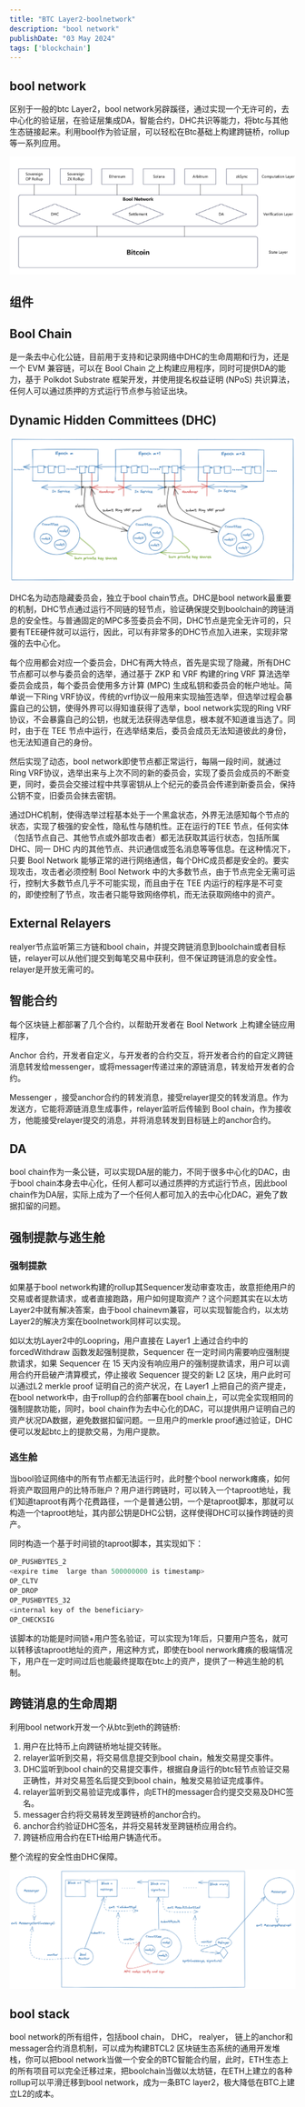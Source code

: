 ```yaml
---
title: "BTC Layer2-boolnetwork"
description: "bool network"
publishDate: "03 May 2024"
tags: ['blockchain']
---
```


## bool network

区别于一般的btc Layer2，bool network另辟蹊径，通过实现一个无许可的，去中心化的验证层，在验证层集成DA，智能合约，DHC共识等能力，将btc与其他生态链接起来。利用bool作为验证层，可以轻松在Btc基础上构建跨链桥，rollup等一系列应用。

![Untitled](Untitled.png)

## 组件

## **Bool Chain**

是一条去中心化公链，目前用于支持和记录网络中DHC的生命周期和行为，还是一个 EVM 兼容链，可以在 Bool Chain 之上构建应用程序，同时可提供DA的能力，基于 Polkdot Substrate 框架开发，并使用提名权益证明 (NPoS) 共识算法，任何人可以通过质押的方式运行节点参与验证出块。

## **Dynamic Hidden Committees (DHC)**

![Untitled_1](Untitled_1.png)

DHC名为动态隐藏委员会，独立于bool chain节点。DHC是bool network最重要的机制，DHC节点通过运行不同链的轻节点，验证确保提交到boolchain的跨链消息的安全性。与普通固定的MPC多签委员会不同，DHC节点是完全无许可的，只要有TEE硬件就可以运行，因此，可以有非常多的DHC节点加入进来，实现非常强的去中心化。

每个应用都会对应一个委员会，DHC有两大特点，首先是实现了隐藏，所有DHC节点都可以参与委员会的选举，通过基于 ZKP 和 VRF 构建的ring VRF 算法选举委员会成员，每个委员会使用多方计算 (MPC) 生成私钥和委员会的帐户地址。简单说一下Ring VRF协议，传统的vrf协议一般用来实现抽签选举，但选举过程会暴露自己的公钥，使得外界可以得知谁获得了选举，bool network实现的Ring VRF协议，不会暴露自己的公钥，也就无法获得选举信息，根本就不知道谁当选了。同时，由于在 TEE 节点中运行，在选举结束后，委员会成员无法知道彼此的身份，也无法知道自己的身份。

然后实现了动态，bool network即使节点都正常运行，每隔一段时间，就通过Ring VRF协议，选举出来与上次不同的新的委员会，实现了委员会成员的不断变更，同时，委员会交接过程中共享密钥从上个纪元的委员会传递到新委员会，保持公钥不变，旧委员会抹去密钥。

通过DHC机制，使得选举过程基本处于一个黑盒状态，外界无法感知每个节点的状态，实现了极强的安全性，隐私性与随机性。正在运行的TEE 节点，任何实体（包括节点自己、其他节点或外部攻击者）都无法获取其运行状态，包括所属DHC、同一 DHC 内的其他节点、共识通信或签名消息等等信息。在这种情况下，只要 Bool Network 能够正常的进行网络通信，每个DHC成员都是安全的。要实现攻击，攻击者必须控制 Bool Network 中的大多数节点，由于节点完全无需可运行，控制大多数节点几乎不可能实现，而且由于在 TEE 内运行的程序是不可变的，即使控制了节点，攻击者只能导致网络停机，而无法获取网络中的资产。

## **External Relayers**

realyer节点监听第三方链和bool chain，并提交跨链消息到boolchain或者目标链，relayer可以从他们提交到每笔交易中获利，但不保证跨链消息的安全性。relayer是开放无需可的。

## 智能合约

每个区块链上都部署了几个合约，以帮助开发者在 Bool Network 上构建全链应用程序，

Anchor 合约，开发者自定义，与开发者的合约交互，将开发者合约的自定义跨链消息转发给messenger，或将messager传递过来的源链消息，转发给开发者的合约。

Messenger ，接受anchor合约的转发消息，接受relayer提交的转发消息。作为发送方，它能将源链消息生成事件，relayer监听后传输到 Bool chain，作为接收方，他能接受relayer提交的消息，并将消息转发到目标链上的anchor合约。

## DA

bool chain作为一条公链，可以实现DA层的能力，不同于很多中心化的DAC，由于bool chain本身去中心化，任何人都可以通过质押的方式运行节点，因此bool chain作为DA层，实际上成为了一个任何人都可加入的去中心化DAC，避免了数据扣留的问题。

## 强制提款与逃生舱

### 强制提款

如果基于bool network构建的rollup其Sequencer发动审查攻击，故意拒绝用户的交易或者提款请求，或者直接跑路，用户如何提取资产？这个问题其实在以太坊Layer2中就有解决答案，由于bool chainevm兼容，可以实现智能合约，以太坊Layer2的解决方案在boolnetwork同样可以实现。

如以太坊Layer2中的Loopring，用户直接在 Layer1 上通过合约中的 forcedWithdraw 函数发起强制提款，Sequencer 在一定时间内需要响应强制提款请求，如果 Sequencer 在 15 天内没有响应用户的强制提款请求，用户可以调用合约开启破产清算模式，停止接收 Sequencer 提交的新 L2 区块，用户此时可以通过L2 merkle proof 证明自己的资产状况，在 Layer1 上把自己的资产提走，在bool network中，由于rollup的合约部署在bool chain上，可以完全实现相同的强制提款功能，同时，bool chain作为去中心化的DAC，可以提供用户证明自己的资产状况DA数据，避免数据扣留问题。一旦用户的merkle proof通过验证，DHC便可以发起btc上的提款交易，为用户提款。

### 逃生舱

当bool验证网络中的所有节点都无法运行时，此时整个bool nerwork瘫痪，如何将资产取回用户的比特币账户？用户进行跨链时，可以转入一个taproot地址，我们知道taproot有两个花费路径，一个是普通公钥，一个是taproot脚本，那就可以构造一个taproot地址，其内部公钥是DHC公钥，这样使得DHC可以操作跨链的资产。

同时构造一个基于时间锁的taproot脚本，其实现如下：

```rust
OP_PUSHBYTES_2 
<expire time  large than 500000000 is timestamp>
OP_CLTV 
OP_DROP 
OP_PUSHBYTES_32 
<internal key of the beneficiary> 
OP_CHECKSIG
```

该脚本的功能是时间锁+用户签名验证，可以实现为1年后，只要用户签名，就可以转移该taproot地址的资产，用这种方式，即使在bool nerwork瘫痪的极端情况下，用户在一定时间过后也能最终提取在btc上的资产，提供了一种逃生舱的机制。

## 跨链消息的生命周期

利用bool network开发一个从btc到eth的跨链桥:

1. 用户在比特币上向跨链桥地址提交转账。
2. relayer监听到交易，将交易信息提交到bool chain，触发交易提交事件。
3. DHC监听到bool chain的交易提交事件，根据自身运行的btc轻节点验证交易正确性，并对交易签名后提交到bool chain，触发交易验证完成事件。
4. relayer监听到交易验证完成事件，向ETH的messager合约提交交易及DHC签名。
5. messager合约将交易转发至跨链桥的anchor合约。
6. anchor合约验证DHC签名，并将交易转发至跨链桥应用合约。
7. 跨链桥应用合约在ETH给用户铸造代币。

整个流程的安全性由DHC保障。

![Untitled_2](Untitled_2.png)

## bool stack

bool network的所有组件，包括bool chain， DHC， realyer， 链上的anchor和messager合约消息机制，可以成为构建BTCL2 区块链生态系统的通用开发堆栈，你可以把bool network当做一个安全的BTC智能合约层，此时，ETH生态上的所有项目可以完全迁移过来，把boolchain当做以太坊链，在ETH上建立的各种rollup可以平滑迁移到bool network，成为一条BTC layer2，极大降低在BTC上建立L2的成本。